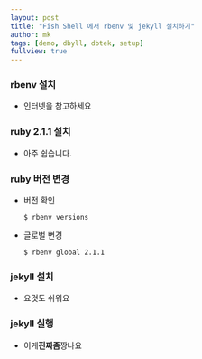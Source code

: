 ```yaml
---
layout: post
title: "Fish Shell 에서 rbenv 및 jekyll 설치하기"
author: mk
tags: [demo, dbyll, dbtek, setup]
fullview: true
---
```


### rbenv 설치

* 인터넷을 참고하세요

### ruby 2.1.1 설치

* 아주 쉽습니다.

### ruby 버전 변경

* 버전 확인

  `$ rbenv versions`

* 글로벌 변경

  `$ rbenv global 2.1.1`

### jekyll 설치

* 요것도 쉬워요

### jekyll 실행

* 이게**진짜좀**짱나요
